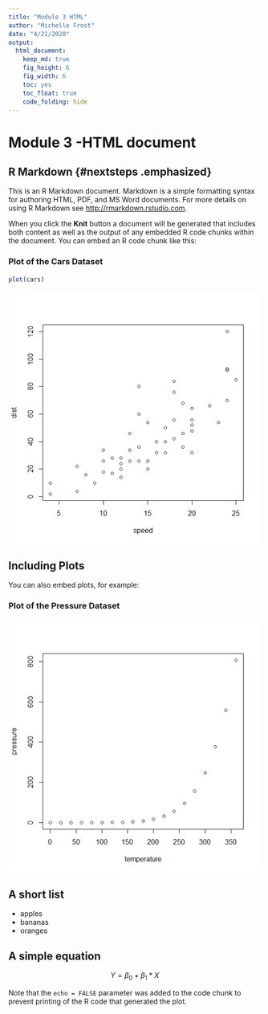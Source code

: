 ```yaml
---
title: "Module 3 HTML"
author: "Michelle Frost"
date: "4/21/2020"
output: 
  html_document: 
    keep_md: true
    fig_height: 6
    fig_width: 6
    toc: yes
    toc_float: true
    code_folding: hide
---
```




# Module 3 -HTML document

## R Markdown {#nextsteps .emphasized}

This is an R Markdown document. Markdown is a simple formatting syntax for authoring HTML, PDF, and MS Word documents. For more details on using R Markdown see <http://rmarkdown.rstudio.com>.

When you click the **Knit** button a document will be generated that includes both content as well as the output of any embedded R code chunks within the document. You can embed an R code chunk like this:

### Plot of the Cars Dataset


```r
plot(cars)
```

![](html-document_files/figure-html/cars-1.png)<!-- -->

## Including Plots

You can also embed plots, for example:

### Plot of the Pressure Dataset

![](html-document_files/figure-html/pressure-1.png)<!-- -->

## A short list

* apples
* bananas
* oranges

## A simple equation

$$ Y = \beta_0 + \beta_1*X $$




Note that the `echo = FALSE` parameter was added to the code chunk to prevent printing of the R code that generated the plot.
